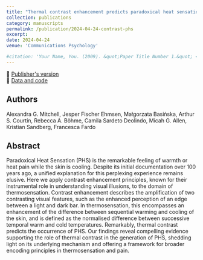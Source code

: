 ```yaml
---
title: "Thermal contrast enhancement predicts paradoxical heat sensation"
collection: publications
category: manuscripts
permalink: /publication/2024-04-24-contrast-phs
excerpt:
date: 2024-04-24
venue: 'Communications Psychology'

#citation: 'Your Name, You. (2009). &quot;Paper Title Number 1.&quot; <i>Journal 1</i>. 1(1).'
---
```

<!--more-->

📄 [Publisher's version](https://www.nature.com/articles/s44271-024-00083-8) <br>
🐙 [Data and code](https://github.com/Body-Pain-Perception-Lab/PHS-TemporalContrast)

## Authors
Alexandra G. Mitchell, Jesper Fischer Ehmsen, Małgorzata Basińska, Arthur S. Courtin, Rebecca A. Böhme, Camila Sardeto Deolindo, Micah G. Allen, Kristian Sandberg, Francesca Fardo

## Abstract

Paradoxical Heat Sensation (PHS) is the remarkable feeling of warmth or heat pain while the skin is cooling. Despite its initial documentation over 100 years ago, a unified explanation for this perplexing experience remains elusive. Here we apply contrast enhancement principles, known for their instrumental role in understanding visual illusions, to the domain of thermosensation. Contrast enhancement describes the amplification of two contrasting visual features, such as the enhanced perception of an edge between a light and dark bar. In thermosensation, this encompasses an enhancement of the difference between sequential warming and cooling of the skin, and is defined as the normalised difference between successive temporal warm and cold temperatures. Remarkably, thermal contrast predicts the occurrence of PHS. Our findings reveal compelling evidence supporting the role of thermal contrast in the generation of PHS, shedding light on its underlying mechanism and offering a framework for broader encoding principles in thermosensation and pain.